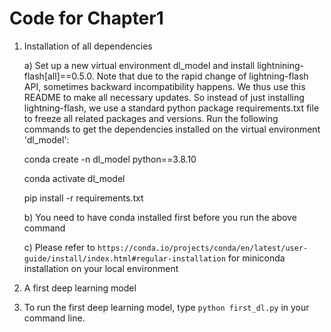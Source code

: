 # Code for Chapter1

1. Installation of all dependencies

   a) Set up a new virtual environment dl_model and install lightnining-flash[all]==0.5.0. Note that due to the rapid change
      of lightning-flash API, sometimes backward incompatibility happens. We thus use this README to make all necessary updates.
      So instead of just installing lightning-flash, we use a standard python package requirements.txt file to freeze all related packages and versions.
      Run the following commands to get the dependencies installed on the virtual environment 'dl_model':
     
     
      conda create -n dl_model python==3.8.10
      
      conda activate dl_model
      
      pip install -r requirements.txt
     

   b) You need to have conda installed first before you run the above command

   c) Please refer to `https://conda.io/projects/conda/en/latest/user-guide/install/index.html#regular-installation` for miniconda installation on your local environment
   
2. A first deep learning model
3. To run the first deep learning model, type `python first_dl.py` in your command line.
